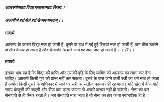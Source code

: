 ##### आलस्योपहता विद्या परहस्तगताः स्त्रियः।
##### अल्पबीजं हतं क्षेत्रं हतं सैन्यमनायकम्।। 

#### भावार्थ

आलस्य के कारण विद्या नष्ट हो जाती है, दूसरे के हाथ में गई हुई स्त्रियां नष्ट हो जाती हैं, कम बीज डालने से खेत बेकार हो जाता है और सेनापति के मारे जाने पर सेना नष्ट हो जाती है। ।।7।।

#### तात्पर्य

इसका भाव यह है कि विद्या की प्राप्ति और उसकी वृद्धि के लिए व्यक्ति को आलस्य का त्याग कर देना चाहिए। आलसी किसी गुण को प्राप्त नहीं कर सकता। दूसरे के पास जाने वाली स्त्री का धर्म नष्ट हो जाता है अर्थात किसी दूसरे के अधिकार में जाने पर स्त्री का सतीत्व कायम नहीं रह पाता। यदि खेत में बीज बोते समय कंजूसी की जाएगी और बीज कम डाला जाएगा तो अच्छी फसल नहीं हो सकेगी। सेना का बल सेनापति से ही स्थिर रहता है। जब सेनापति मारा जाता है तो सेना का हार जाना स्वाभाविक ही है।